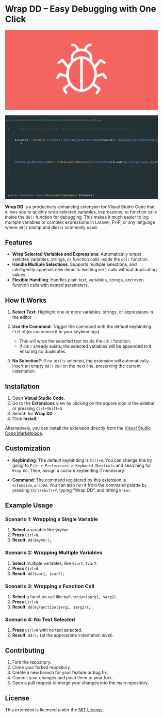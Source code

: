 # Wrap DD – Easy Debugging with One Click
![Extension Icon](https://raw.githubusercontent.com/BNhashem16/Easy-Debugging-with-One-Click/master/media/icon.jpg)

![GIF description](https://raw.githubusercontent.com/BNhashem16/Easy-Debugging-with-One-Click/master/media/example.gif)

**Wrap DD** is a productivity-enhancing extension for Visual Studio Code that allows you to quickly wrap selected variables, expressions, or function calls inside the `dd()` function for debugging. This makes it much easier to log multiple variables or complex expressions in Laravel, PHP, or any language where `dd()` (dump and die) is commonly used.

## Features

- **Wrap Selected Variables and Expressions**: Automatically wraps selected variables, strings, or function calls inside the `dd()` function.
- **Handle Multiple Selections**: Supports multiple selections, and intelligently appends new items to existing `dd()` calls without duplicating values.
- **Flexible Handling**: Handles plain text, variables, strings, and even function calls with nested parameters.

## How It Works

1. **Select Text**: Highlight one or more variables, strings, or expressions in the editor.
2. **Use the Command**: Trigger the command with the default keybinding `Ctrl+0` (or customize it in your keybindings).
   - This will wrap the selected text inside the `dd()` function.
   - If `dd()` already exists, the selected variables will be appended to it, ensuring no duplicates.

3. **No Selection?**: If no text is selected, the extension will automatically insert an empty `dd()` call on the next line, preserving the current indentation.

## Installation

1. Open **Visual Studio Code**.
2. Go to the **Extensions** view by clicking on the square icon in the sidebar or pressing `Ctrl+Shift+X`.
3. Search for **Wrap DD**.
4. Click **Install**.

Alternatively, you can install the extension directly from the [Visual Studio Code Marketplace](https://marketplace.visualstudio.com/items?itemName=AhmedHashem.dump-and-die).

## Customization

- **Keybinding**: The default keybinding is `Ctrl+0`. You can change this by going to `File > Preferences > Keyboard Shortcuts` and searching for `Wrap DD`. Then, assign a custom keybinding if necessary.
  
- **Command**: The command registered by this extension is `extension.wrapDd`. You can also run it from the command palette by pressing `Ctrl+Shift+P`, typing "Wrap DD", and hitting `Enter`.

## Example Usage

### Scenario 1: Wrapping a Single Variable

1. **Select** a variable like `$myVar`.
2. **Press** `Ctrl+0`.
3. **Result**: `dd($myVar);`

### Scenario 2: Wrapping Multiple Variables

1. **Select** multiple variables, like `$var1`, `$var2`.
2. **Press** `Ctrl+0`.
3. **Result**: `dd($var1, $var2);`

### Scenario 3: Wrapping a Function Call

1. **Select** a function call like `myFunction($arg1, $arg2)`.
2. **Press** `Ctrl+0`.
3. **Result**: `dd(myFunction($arg1, $arg2));`

### Scenario 4: No Text Selected

1. **Press** `Ctrl+0` with no text selected.
2. **Result**: `dd();` (at the appropriate indentation level).

## Contributing

1. Fork the repository.
2. Clone your forked repository.
3. Create a new branch for your feature or bug fix.
4. Commit your changes and push them to your fork.
5. Open a pull request to merge your changes into the main repository.

## License

This extension is licensed under the [MIT License](LICENSE).
